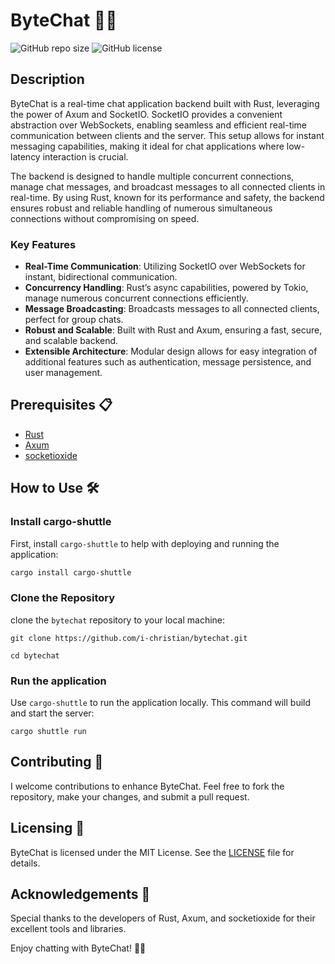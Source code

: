 # ByteChat 🚀💬

![GitHub repo size](https://img.shields.io/github/repo-size/i-christian/bytechat?style=flat-square)
![GitHub license](https://img.shields.io/github/license/i-christian/bytechat?style=flat-square)

## Description
ByteChat is a real-time chat application backend built with Rust, leveraging the power of Axum and SocketIO. SocketIO provides a convenient abstraction over WebSockets, enabling seamless and efficient real-time communication between clients and the server. This setup allows for instant messaging capabilities, making it ideal for chat applications where low-latency interaction is crucial.

The backend is designed to handle multiple concurrent connections, manage chat messages, and broadcast messages to all connected clients in real-time. By using Rust, known for its performance and safety, the backend ensures robust and reliable handling of numerous simultaneous connections without compromising on speed.

### Key Features
- **Real-Time Communication**: Utilizing SocketIO over WebSockets for instant, bidirectional communication.
- **Concurrency Handling**: Rust’s async capabilities, powered by Tokio, manage numerous concurrent connections efficiently.
- **Message Broadcasting**: Broadcasts messages to all connected clients, perfect for group chats.
- **Robust and Scalable**: Built with Rust and Axum, ensuring a fast, secure, and scalable backend.
- **Extensible Architecture**: Modular design allows for easy integration of additional features such as authentication, message persistence, and user management.

## Prerequisites 📋
- [Rust](https://www.rust-lang.org/)
- [Axum](https://docs.rs/axum/latest/axum/)
- [socketioxide](https://docs.rs/socketioxide/latest/socketioxide/)

## How to Use 🛠️

### Install cargo-shuttle
First, install `cargo-shuttle` to help with deploying and running the application:
```sh
cargo install cargo-shuttle
```

### Clone the Repository
clone the `bytechat` repository to your local machine:
```
git clone https://github.com/i-christian/bytechat.git

cd bytechat
```

### Run the application
Use `cargo-shuttle` to run the application locally. This command will build and start the server:
```
cargo shuttle run
```

## Contributing 🤝
I welcome contributions to enhance ByteChat. Feel free to fork the repository, make your changes, and submit a pull request.

## Licensing 📄
ByteChat is licensed under the MIT License. See the [LICENSE](LICENSE) file for details.

## Acknowledgements 🙌
Special thanks to the developers of Rust, Axum, and socketioxide for their excellent tools and libraries.

Enjoy chatting with ByteChat! 🚀💬
